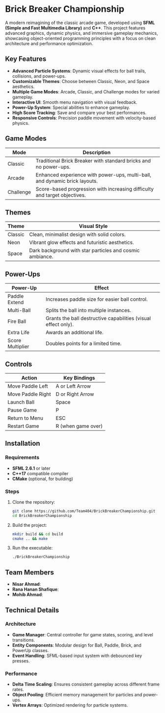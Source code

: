 # Brick Breaker Championship

A modern reimagining of the classic arcade game, developed using **SFML (Simple and Fast Multimedia Library)** and **C++**. This project features advanced graphics, dynamic physics, and immersive gameplay mechanics, showcasing object-oriented programming principles with a focus on clean architecture and performance optimization.

## Key Features
- **Advanced Particle Systems**: Dynamic visual effects for ball trails, collisions, and power-ups.
- **Customizable Themes**: Choose between Classic, Neon, and Space aesthetics.
- **Multiple Game Modes**: Arcade, Classic, and Challenge modes for varied gameplay.
- **Interactive UI**: Smooth menu navigation with visual feedback.
- **Power-Up System**: Special abilities to enhance gameplay.
- **High Score Tracking**: Save and compare your best performances.
- **Responsive Controls**: Precision paddle movement with velocity-based physics.

## Game Modes
| Mode       | Description                                                  |
|------------|--------------------------------------------------------------|
| Classic    | Traditional Brick Breaker with standard bricks and no power-ups. |
| Arcade     | Enhanced experience with power-ups, multi-ball, and dynamic brick layouts. |
| Challenge  | Score-based progression with increasing difficulty and target objectives. |

## Themes
| Theme      | Visual Style                                              |
|------------|-----------------------------------------------------------|
| Classic    | Clean, minimalist design with solid colors.               |
| Neon       | Vibrant glow effects and futuristic aesthetics.           |
| Space      | Dark background with star particles and cosmic ambiance.  |

## Power-Ups
| Power-Up          | Effect                                                  |
|-------------------|---------------------------------------------------------|
| Paddle Extend     | Increases paddle size for easier ball control.          |
| Multi-Ball        | Splits the ball into multiple instances.                |
| Fire Ball         | Grants the ball destructive capabilities (visual effect only). |
| Extra Life        | Awards an additional life.                              |
| Score Multiplier  | Doubles points for a limited time.                      |

## Controls
| Action                | Key Bindings          |
|-----------------------|-----------------------|
| Move Paddle Left      | A or Left Arrow       |
| Move Paddle Right     | D or Right Arrow      |
| Launch Ball           | Space                 |
| Pause Game            | P                     |
| Return to Menu        | ESC                   |
| Restart Game          | R (when game over)    |

## Installation

### Requirements
- **SFML 2.6.1** or later
- **C++17** compatible compiler
- **CMake** (optional, for building)

### Steps
1. Clone the repository:
   ```bash
   git clone https://github.com/Team404/BrickBreakerChampionship.git
   cd BrickBreakerChampionship
   ```
2. Build the project:
   ```bash
   mkdir build && cd build
   cmake .. && make
   ```
3. Run the executable:
   ```bash
   ./BrickBreakerChampionship
   ```

## Team Members
- **Nisar Ahmad**:
- **Rana Hanan Shafique**: 
- **Mohib Ahmad**: 
 

## Technical Details

### Architecture
- **Game Manager**: Central controller for game states, scoring, and level transitions.
- **Entity Components**: Modular design for Ball, Paddle, Brick, and PowerUp classes.
- **Event Handling**: SFML-based input system with debounced key presses.

### Performance
- **Delta Time Scaling**: Ensures consistent gameplay across different frame rates.
- **Object Pooling**: Efficient memory management for particles and power-ups.
- **Vertex Arrays**: Optimized rendering for particle systems.